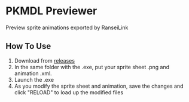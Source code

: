 
# PKMDL Previewer

Preview sprite animations exported by RanseiLink

## How To Use

1. Download from [releases](https://github.com/Deijin27/pkmdl-previewer/releases/latest)
1. In the same folder with the .exe, put your sprite sheet .png and animation .xml.
2. Launch the .exe
3. As you modify the sprite sheet and animation, save the changes and click "RELOAD" to load up the modified files
